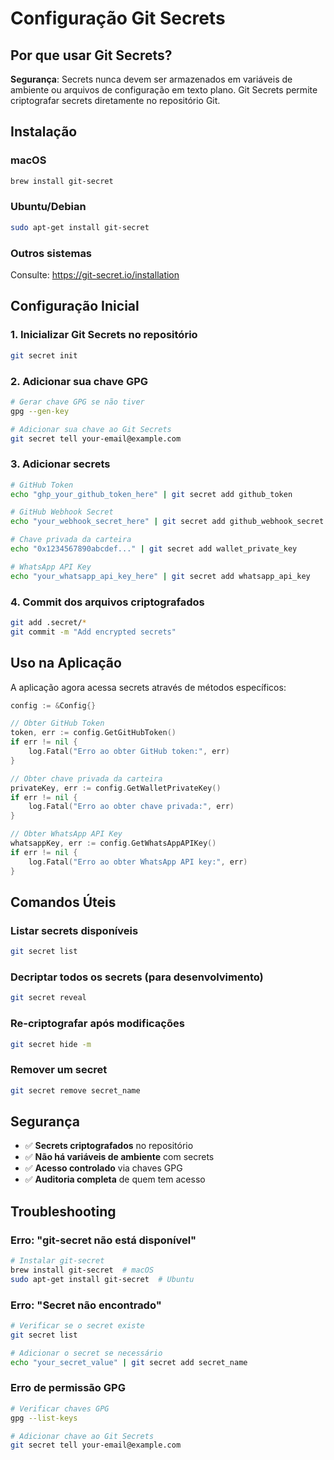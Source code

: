 # Configuração Git Secrets

## Por que usar Git Secrets?

**Segurança**: Secrets nunca devem ser armazenados em variáveis de ambiente ou arquivos de configuração em texto plano. Git Secrets permite criptografar secrets diretamente no repositório Git.

## Instalação

### macOS
```bash
brew install git-secret
```

### Ubuntu/Debian
```bash
sudo apt-get install git-secret
```

### Outros sistemas
Consulte: https://git-secret.io/installation

## Configuração Inicial

### 1. Inicializar Git Secrets no repositório
```bash
git secret init
```

### 2. Adicionar sua chave GPG
```bash
# Gerar chave GPG se não tiver
gpg --gen-key

# Adicionar sua chave ao Git Secrets
git secret tell your-email@example.com
```

### 3. Adicionar secrets
```bash
# GitHub Token
echo "ghp_your_github_token_here" | git secret add github_token

# GitHub Webhook Secret
echo "your_webhook_secret_here" | git secret add github_webhook_secret

# Chave privada da carteira
echo "0x1234567890abcdef..." | git secret add wallet_private_key

# WhatsApp API Key
echo "your_whatsapp_api_key_here" | git secret add whatsapp_api_key
```

### 4. Commit dos arquivos criptografados
```bash
git add .secret/*
git commit -m "Add encrypted secrets"
```

## Uso na Aplicação

A aplicação agora acessa secrets através de métodos específicos:

```go
config := &Config{}

// Obter GitHub Token
token, err := config.GetGitHubToken()
if err != nil {
    log.Fatal("Erro ao obter GitHub token:", err)
}

// Obter chave privada da carteira
privateKey, err := config.GetWalletPrivateKey()
if err != nil {
    log.Fatal("Erro ao obter chave privada:", err)
}

// Obter WhatsApp API Key
whatsappKey, err := config.GetWhatsAppAPIKey()
if err != nil {
    log.Fatal("Erro ao obter WhatsApp API key:", err)
}
```

## Comandos Úteis

### Listar secrets disponíveis
```bash
git secret list
```

### Decriptar todos os secrets (para desenvolvimento)
```bash
git secret reveal
```

### Re-criptografar após modificações
```bash
git secret hide -m
```

### Remover um secret
```bash
git secret remove secret_name
```

## Segurança

- ✅ **Secrets criptografados** no repositório
- ✅ **Não há variáveis de ambiente** com secrets
- ✅ **Acesso controlado** via chaves GPG
- ✅ **Auditoria completa** de quem tem acesso

## Troubleshooting

### Erro: "git-secret não está disponível"
```bash
# Instalar git-secret
brew install git-secret  # macOS
sudo apt-get install git-secret  # Ubuntu
```

### Erro: "Secret não encontrado"
```bash
# Verificar se o secret existe
git secret list

# Adicionar o secret se necessário
echo "your_secret_value" | git secret add secret_name
```

### Erro de permissão GPG
```bash
# Verificar chaves GPG
gpg --list-keys

# Adicionar chave ao Git Secrets
git secret tell your-email@example.com
```

